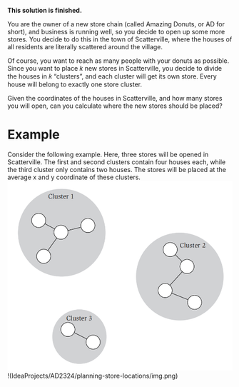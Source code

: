 **This solution is finished.**

You are the owner of a new store chain (called Amazing Donuts, or AD for short), and business is running well, so you decide to open up some more stores. You decide to do this in the town of Scatterville, where the houses of all residents are literally scattered around the village.

Of course, you want to reach as many people with your donuts as possible. Since you want to place 𝑘
new stores in Scatterville, you decide to divide the houses in 𝑘
“clusters”, and each cluster will get its own store. Every house will belong to exactly one store cluster.

Given the coordinates of the houses in Scatterville, and how many stores you will open, can you calculate where the new stores should be placed?
# Example
Consider the following example. Here, three stores will be opened in Scatterville. The first and second clusters contain four houses each, while the third cluster only contains two houses. The stores will be placed at the average x and y coordinate of these clusters.
![img.png](img.png)!(IdeaProjects/AD2324/planning-store-locations/img.png)
